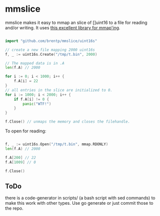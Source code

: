 mmslice
=======

mmslice makes it easy to mmap an slice of []uint16 to a file for
reading and/or writing. It uses [this excellent library for mmap'ing](https://github.com/edsrzf/mmap-go).

```Go

import "github.com/brentp/mmslice/uint16s"

// create a new file mapping 2000 uint16s
f, _ := uint16s.Create("/tmp/t.bin", 2000)

// The mapped data is in .A
len(f.A) // 2000

for i := 0; i < 1000; i++ {
	f.A[i] = 22
}
// all entries in the slice are initialized to 0.
for i := 1000; i < 2000; i++ {
	if f.A[i] != 0 {
		panic("WTF!")
	}
}

f.Close() // unmaps the memory and closes the filehandle.
```

To open for reading:

```Go

f, _ := uint16s.Open("/tmp/t.bin", mmap.RDONLY)
len(f.A) // 2000

f.A[200] // 22
f.A[1009] // 0

f.Close()
```


ToDo
----

there is a code-generator in scripts/ (a bash script with sed commands)
to make this work with other types. Use go generate or just commit those to the repo.

